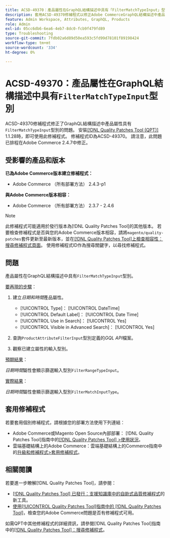 ```yaml
---
title: ACSD-49370：產品屬性在GraphQL結構描述中具有「FilterMatchTypeInput」型別
description: 套用ACSD-49370修補程式以修正Adobe CommerceGraphQL結構描述中產品屬性具有「FilterMatchTypeInput」型別的問題。
feature: Admin Workspace, Attributes, GraphQL, Products
role: Admin
exl-id: 05cc6db6-6ea6-4eb7-8dc0-fcb9f479fd89
type: Troubleshooting
source-git-commit: 7fdb02a6d89d50ea593c5fd99d78101f89198424
workflow-type: tm+mt
source-wordcount: '334'
ht-degree: 0%

---
```


# ACSD-49370：產品屬性在GraphQL結構描述中具有`FilterMatchTypeInput`型別

ACSD-49370修補程式修正了GraphQL結構描述中產品屬性具有`FilterMatchTypeInput`型別的問題。 安裝[[!DNL Quality Patches Tool (QPT)]](https://experienceleague.adobe.com/zh-hant/docs/commerce-operations/tools/quality-patches-tool/quality-patches-tool-to-self-serve-quality-patches) 1.1.28時，即可使用此修補程式。 修補程式ID為ACSD-49370。 請注意，此問題已排程在Adobe Commerce 2.4.7中修正。

## 受影響的產品和版本

**已為Adobe Commerce版本建立修補程式：**

* Adobe Commerce （所有部署方法） 2.4.3-p1

**與Adobe Commerce版本相容：**

* Adobe Commerce （所有部署方法） 2.3.7 - 2.4.6

>[!NOTE]
>
>此修補程式可能適用於發行版本為[!DNL Quality Patches Tool]的其他版本。 若要檢查修補程式是否與您的Adobe Commerce版本相容，請將`magento/quality-patches`套件更新至最新版本，並在[[!DNL Quality Patches Tool]上檢查相容性：搜尋修補程式頁面](https://experienceleague.adobe.com/tools/commerce-quality-patches/index.html?lang=zh-Hant)。 使用修補程式ID作為搜尋關鍵字，以尋找修補程式。

## 問題

產品屬性在GraphQL結構描述中具有`FilterMatchTypeInput`型別。

<u>要再現的步驟</u>：

1. 建立&#x200B;*日期和時間*&#x200B;產品屬性。

   * [!UICONTROL Type]： [!UICONTROL DateTime]
   * [!UICONTROL Default Label]： [!UICONTROL Date Time]
   * [!UICONTROL Use in Search]： [!UICONTROL Yes]
   * [!UICONTROL Visible in Advanced Search]： [!UICONTROL Yes]

1. 查詢`ProductAttributeFilterInput`型別定義的&#x200B;*GQL API*&#x200B;檔案。
1. 觀察已建立屬性的輸入型別。

<u>預期結果</u>：

*日期時間*&#x200B;屬性會顯示篩選輸入型別`FilterRangeTypeInput`。

<u>實際結果</u>：

*日期時間*&#x200B;屬性會顯示篩選輸入型別`FilterMatchInputType`。

## 套用修補程式

若要套用個別修補程式，請根據您的部署方法使用下列連結：

* Adobe Commerce或Magento Open Source內部部署： [!DNL Quality Patches Tool]指南中的[[!DNL Quality Patches Tool] >使用狀況](/help/tools/quality-patches-tool/usage.md)。
* 雲端基礎結構上的Adobe Commerce：雲端基礎結構上的Commerce指南中的[升級和修補程式>套用修補程式](https://experienceleague.adobe.com/docs/commerce-cloud-service/user-guide/develop/upgrade/apply-patches.html?lang=zh-Hant)。

## 相關閱讀

若要進一步瞭解[!DNL Quality Patches Tool]，請參閱：

* [[!DNL Quality Patches Tool] 已發行：支援知識庫中的自助式品質修補程式](https://experienceleague.adobe.com/zh-hant/docs/commerce-operations/tools/quality-patches-tool/quality-patches-tool-to-self-serve-quality-patches)的新工具。
* [使用[!UICONTROL Quality Patches Tool]指南中的 [!DNL Quality Patches Tool]](/help/tools/quality-patches-tool/patches-available-in-qpt/check-patch-for-magento-issue-with-magento-quality-patches.md)，檢查您的Adobe Commerce問題是否有修補程式可用。


如需QPT中其他修補程式的詳細資訊，請參閱[!DNL Quality Patches Tool]指南中的[[!DNL Quality Patches Tool]：搜尋修補程式](https://experienceleague.adobe.com/tools/commerce-quality-patches/index.html?lang=zh-Hant)。
